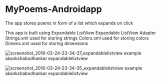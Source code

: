 # MyPoems-Androidapp

The app stores poems in form of a list which expands on click

This app is built using
   Expandable ListView
   Expandable ListView Adapter
   Strings.xml used for storing strings
   Colors.xml used for storing colors
   Dimens.xml used for storing dimensions



![screenshot_2016-03-24-23-34-37_expandablelistview example akankshabodhankar expandablelistview](https://cloud.githubusercontent.com/assets/14356938/14027316/10ed8fd0-f21d-11e5-8b3a-657484fada5d.png)

![screenshot_2016-03-24-23-34-35_expandablelistview example akankshabodhankar expandablelistview](https://cloud.githubusercontent.com/assets/14356938/14027315/10cb8598-f21d-11e5-8cfd-deb819e9bade.png)
